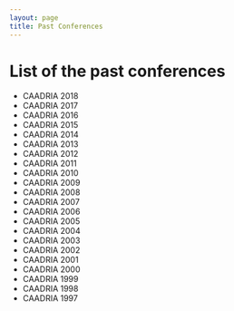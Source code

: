 ```yaml
---
layout: page
title: Past Conferences
---
```


# List of the past conferences
* CAADRIA 2018
* CAADRIA 2017
* CAADRIA 2016
* CAADRIA 2015
* CAADRIA 2014
* CAADRIA 2013
* CAADRIA 2012
* CAADRIA 2011
* CAADRIA 2010
* CAADRIA 2009
* CAADRIA 2008
* CAADRIA 2007
* CAADRIA 2006
* CAADRIA 2005
* CAADRIA 2004
* CAADRIA 2003
* CAADRIA 2002
* CAADRIA 2001
* CAADRIA 2000
* CAADRIA 1999
* CAADRIA 1998
* CAADRIA 1997
